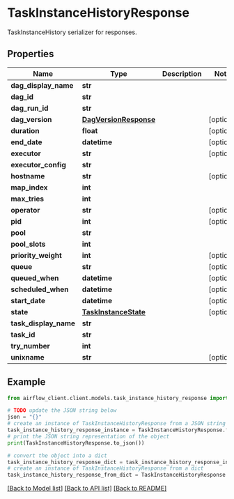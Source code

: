 # TaskInstanceHistoryResponse

TaskInstanceHistory serializer for responses.

## Properties

Name | Type | Description | Notes
------------ | ------------- | ------------- | -------------
**dag_display_name** | **str** |  | 
**dag_id** | **str** |  | 
**dag_run_id** | **str** |  | 
**dag_version** | [**DagVersionResponse**](DagVersionResponse.md) |  | [optional] 
**duration** | **float** |  | [optional] 
**end_date** | **datetime** |  | [optional] 
**executor** | **str** |  | [optional] 
**executor_config** | **str** |  | 
**hostname** | **str** |  | [optional] 
**map_index** | **int** |  | 
**max_tries** | **int** |  | 
**operator** | **str** |  | [optional] 
**pid** | **int** |  | [optional] 
**pool** | **str** |  | 
**pool_slots** | **int** |  | 
**priority_weight** | **int** |  | [optional] 
**queue** | **str** |  | [optional] 
**queued_when** | **datetime** |  | [optional] 
**scheduled_when** | **datetime** |  | [optional] 
**start_date** | **datetime** |  | [optional] 
**state** | [**TaskInstanceState**](TaskInstanceState.md) |  | [optional] 
**task_display_name** | **str** |  | 
**task_id** | **str** |  | 
**try_number** | **int** |  | 
**unixname** | **str** |  | [optional] 

## Example

```python
from airflow_client.client.models.task_instance_history_response import TaskInstanceHistoryResponse

# TODO update the JSON string below
json = "{}"
# create an instance of TaskInstanceHistoryResponse from a JSON string
task_instance_history_response_instance = TaskInstanceHistoryResponse.from_json(json)
# print the JSON string representation of the object
print(TaskInstanceHistoryResponse.to_json())

# convert the object into a dict
task_instance_history_response_dict = task_instance_history_response_instance.to_dict()
# create an instance of TaskInstanceHistoryResponse from a dict
task_instance_history_response_from_dict = TaskInstanceHistoryResponse.from_dict(task_instance_history_response_dict)
```
[[Back to Model list]](../README.md#documentation-for-models) [[Back to API list]](../README.md#documentation-for-api-endpoints) [[Back to README]](../README.md)


